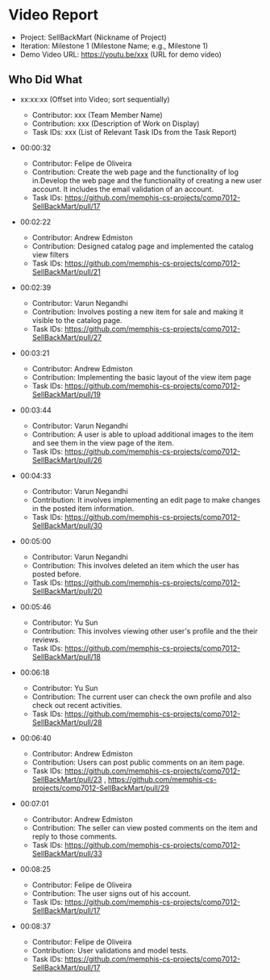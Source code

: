 # Video Report

- Project: SellBackMart (Nickname of Project)
- Iteration: Milestone 1 (Milestone Name; e.g., Milestone 1)
- Demo Video URL: <https://youtu.be/xxx> (URL for demo video)

## Who Did What

- xx:xx:xx (Offset into Video; sort sequentially)
  - Contributor: xxx (Team Member Name)
  - Contribution: xxx (Description of Work on Display)
  - Task IDs: xxx (List of Relevant Task IDs from the Task Report)

- 00:00:32
  - Contributor: Felipe de Oliveira
  - Contribution: Create the web page and the functionality of log in.Develop the web page and the functionality of creating a new user account. It includes the email validation of an account.
  - Task IDs: https://github.com/memphis-cs-projects/comp7012-SellBackMart/pull/17

- 00:02:22 
  - Contributor: Andrew Edmiston
  - Contribution: Designed catalog page and implemented the catalog view filters 
  - Task IDs: https://github.com/memphis-cs-projects/comp7012-SellBackMart/pull/21

- 00:02:39 
  - Contributor: Varun Negandhi 
  - Contribution: Involves posting a new item for sale and making it visible to the catalog page. 
  - Task IDs: https://github.com/memphis-cs-projects/comp7012-SellBackMart/pull/27 

- 00:03:21 
  - Contributor: Andrew Edmiston 
  - Contribution: Implementing the basic layout of the view item page 
  - Task IDs: https://github.com/memphis-cs-projects/comp7012-SellBackMart/pull/19

- 00:03:44 
  - Contributor: Varun Negandhi
  - Contribution: A user is able to upload additional images to the item and see them in the view page of the item. 
  - Task IDs: https://github.com/memphis-cs-projects/comp7012-SellBackMart/pull/26

- 00:04:33
  - Contributor: Varun Negandhi
  - Contribution: It involves implementing an edit page to make changes in the posted item information.
  - Task IDs: https://github.com/memphis-cs-projects/comp7012-SellBackMart/pull/30

- 00:05:00
  - Contributor: Varun Negandhi
  - Contribution: This involves deleted an item which the user has posted before.
  - Task IDs: https://github.com/memphis-cs-projects/comp7012-SellBackMart/pull/20

- 00:05:46
  - Contributor: Yu Sun
  - Contribution: This involves viewing other user's profile and the their reviews. 
  - Task IDs: https://github.com/memphis-cs-projects/comp7012-SellBackMart/pull/18

- 00:06:18
  - Contributor: Yu Sun
  - Contribution: The current user can check the own profile and also check out recent activities. 
  - Task IDs: https://github.com/memphis-cs-projects/comp7012-SellBackMart/pull/28

- 00:06:40
  - Contributor: Andrew Edmiston
  - Contribution: Users can post public comments on an item page. 
  - Task IDs: https://github.com/memphis-cs-projects/comp7012-SellBackMart/pull/23  , https://github.com/memphis-cs-projects/comp7012-SellBackMart/pull/29

- 00:07:01
  - Contributor: Andrew Edmiston
  - Contribution: The seller can view posted comments on the item and reply to those comments.
  - Task IDs: https://github.com/memphis-cs-projects/comp7012-SellBackMart/pull/33 

- 00:08:25
  - Contributor: Felipe de Oliveira
  - Contribution: The user signs out of his account.
  - Task IDs: https://github.com/memphis-cs-projects/comp7012-SellBackMart/pull/17

- 00:08:37
  - Contributor: Felipe de Oliveira
  - Contribution: User validations and model tests.
  - Task IDs: https://github.com/memphis-cs-projects/comp7012-SellBackMart/pull/17